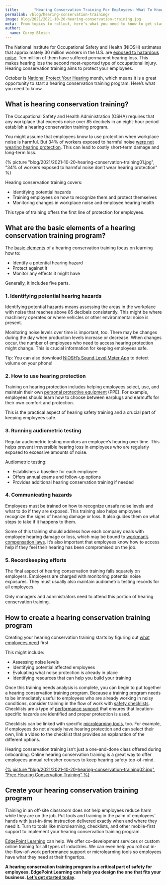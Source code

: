 ```yaml
---
title:       "Hearing Conservation Training For Employees: What To Know"
permalink: /blog/hearing-conservation-training/
image: blog/2021/2021-10-20-hearing-conservation-training.jpg
meta:  From topics to rollout, here’s what you need to know to get started when building your hearing conservation training program for employees. 
author: 
  name: Corey Bleich
---
```


​​The National Institute for Occupational Safety and Health (NIOSH) estimates that approximately 30 million workers in the U.S. are [exposed to hazardous noise](https://www.cdc.gov/niosh/topics/noise/default.html). Ten million of them have suffered permanent hearing loss. This makes hearing loss the second most-reported type of occupational injury. Hearing conservation training aims to protect your employees.

October is [National Protect Your Hearing](https://www.cdc.gov/nceh/hearing_loss/toolkit/protect_hearing_month.html) month, which means it is a great opportunity to start a hearing conservation training program. Here’s what you need to know.

## What is hearing conservation training?

The Occupational Safety and Health Administration (OSHA) requires that any workplace that exceeds noise over 85 decibels in an eight-hour period establish a hearing conservation training program.

You might assume that employees know to use protection when workplace noise is harmful. But 34% of workers exposed to harmful noise [were not wearing hearing protection](https://pubmed.ncbi.nlm.nih.gov/19267354/). This can lead to costly short-term damage and long-term loss.


{% picture "blog/2021/2021-10-20-hearing-conservation-training01.jpg", "34% of workers exposed to harmful noise don’t wear hearing protection" %}


Hearing conservation training covers:

* Identifying potential hazards
* Training employees on how to recognize them and protect themselves
* Monitoring changes in workplace noise and employee hearing health

This type of training offers the first line of protection for employees.

## What are the basic elements of a hearing conservation training program?

The [basic elements](https://www.osha.gov/sites/default/files/publications/osha3074.pdf) of a hearing conservation training focus on learning how to:

* Identify a potential hearing hazard
* Protect against it
* Monitor any effects it might have

Generally, it includes five parts.

### 1. Identifying potential hearing hazards

Identifying potential hazards means assessing the areas in the workplace with noise that reaches above 85 decibels consistently. This might be where machinery operates or where vehicles or other environmental noise is present.

Monitoring noise levels over time is important, too. There may be changes during the day when production levels increase or decrease. When changes occur, the number of employees who need to access hearing protection might change. This is crucial information for keeping employees safe. 

Tip: You can also download [NIOSH’s Sound Level Meter App](https://www.cdc.gov/niosh/topics/noise/app.html) to detect volume on your phone! 

### 2. How to use hearing protection

Training on hearing protection includes helping employees select, use, and maintain their own [personal protective equipment](/blog/ppe-training/) (PPE). For example, employees should learn how to choose between earplugs and earmuffs for their own comfort and protection.

This is the practical aspect of hearing safety training and a crucial part of keeping employees safe.

### 3. Running audiometric testing

Regular audiometric testing monitors an employee’s hearing over time. This helps prevent irreversible hearing loss in employees who are regularly exposed to excessive amounts of noise.

Audiometric testing:

* Establishes a baseline for each employee
* Offers annual exams and follow-up options
* Provides additional hearing conservation training if needed

### 4. Communicating hazards

Employees must be trained on how to recognize unsafe noise levels and what to do if they are exposed. This training also helps employees recognize the signs of hearing damage or loss. It also guides them on what steps to take if it happens to them.

Some of this training should address how each company deals with employee hearing damage or loss, which may be bound to [workman’s compensation laws](https://www.dol.gov/general/topic/workcomp). It’s also important that employees know how to access help if they feel their hearing has been compromised on the job.

### 5. Recordkeeping efforts

The final aspect of hearing conservation training falls squarely on employers. Employers are charged with monitoring potential noise exposures. They must usually also maintain audiometric testing records for all employees.

Only managers and administrators need to attend this portion of hearing conservation training.

## How to create a hearing conservation training program

Creating your hearing conservation training starts by figuring out [what employees need](/blog/training-needs-analysis/) first.

This might include:

* Assessing noise levels
* Identifying potential affected employees
* Evaluating what noise protection is already in place
* Identifying resources that can help you build your training

Once this training needs analysis is complete, you can begin to put together a hearing conservation training program. Because a training program needs to be immediately useful to employees who are already working in noisy conditions, consider training in the flow of work with [safety checklists](/blog/safety-inspection-checklist/). Checklists are a type of [performance support](/performance-support/) that ensures that location-specific hazards are identified and proper protection is used.

Checklists can be linked with specific [microlearning tools](/microlearning/), too. For example, if employees do not already have hearing protection and can select their own, link a video to the checklist that provides an explanation of the different options.

Hearing conservation training isn’t just a one-and-done class offered during onboarding. Online hearing conservation training is a great way to offer employees annual refresher courses to keep hearing safety top-of-mind.

<a href="https://blog-hearing-conservation.netlify.app/#/" target="_blank">
  {% picture "blog/2021/2021-10-20-hearing-conservation-training02.jpg", "Free Hearing Conservation Training" %}
</a>

## Create your hearing conservation training program

Training in an off-site classroom does not help employees reduce harm while they are on the job. Put tools and training in the palm of employees’ hands with just-in-time instruction delivered exactly when and where they need it. Turn to tools like microlearning, checklists, and other mobile-first support to implement your hearing conservation training program.

[EdgePoint Learning](/) can help. We offer co-development services or custom online training for all types of industries. We can even help you roll out in-the-flow-of-work performance support or microlearning tools so employees have what they need at their fingertips.

**A hearing conservation training program is a critical part of safety for employees. EdgePoint Learning can help you design the one that fits your business. [Let’s get started today](/contact/).**
